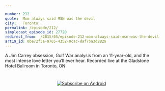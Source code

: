 ```yaml
---

number: 212
quote:  Mom always said MSN was the devil
city:   Toronto
permalink: /episode/212/
simplecast_episode_id: 27720
redirect_from:  /2015/05/episode-212-mom-always-said-msn-was-the-devil-toronto/
art19_id: 0be72f3a-9765-4352-9cac-daf7ba3d2829
---
```


A Jim Carrey obsession, Gulf War analysis from an 11-year-old, and the most intense love letter you’ll ever hear. Recorded live at the Gladstone Hotel Ballroom in Toronto, ON.

<a href="https://itunes.apple.com/us/podcast/grownups-read-things-they/id890900960?mt=2&at=10lR7u&ct=website_episode_212" style="display:inline-block;overflow:hidden;background:url(http://linkmaker.itunes.apple.com/images/badges/en-us/badge_itunes-lrg.svg) no-repeat;width:165px;height:40px;"></a> <a href="http://links.grownupsreadthingstheywroteaskids.com/android" title="Subscribe on Android"><img src="https://assets.blubrry.com/soa/BadgeLarge.png" alt="Subscribe on Android" style="border:0;" /></a>

